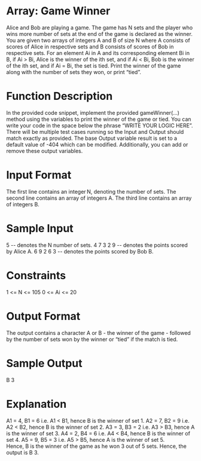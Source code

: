 # Array: Game Winner

Alice and Bob are playing a game. The game has N sets and the player who wins more number of sets at the end of the game is declared as the winner.
You are given two arrays of integers A and B of size N where A consists of scores of Alice in respective sets and B consists of scores of Bob in respective sets.
For an element Ai in A and its corresponding element Bi in B, if Ai > Bi, Alice is the winner of the ith set, and if Ai < Bi, Bob is the winner of the ith set, and if Ai = Bi, the set is tied.
Print the winner of the game along with the number of sets they won, or print “tied”. 

# Function Description 
In the provided code snippet, implement the provided gameWinner(...) method using the variables to print the winner of the game or tied. You can write your code in the space below the phrase “WRITE YOUR LOGIC HERE”.   
There will be multiple test cases running so the Input and Output should match exactly as provided. 
The base Output variable result is set to a default value of -404 which can be modified. Additionally, you can add or remove these output variables. 
 
# Input Format 
The first line contains an integer N, denoting the number of sets. 
The second line contains an array of integers A.
The third line contains an array of integers B.

# Sample Input 
5                 -- denotes the N number of sets.
4 7 3 2 9     -- denotes the points scored by Alice A.
6 9 2 6 3     -- denotes the points scored by Bob B.

# Constraints 
1 <= N <= 105 
0 <= Ai <= 20
 
# Output Format 
The output contains a character A or B - the winner of the game - followed by the number of sets won by the winner or “tied” if the match is tied. 

# Sample Output 
B 3

# Explanation 
A1 = 4, B1 = 6 i.e. A1 < B1, hence B is the winner of set 1.
A2 = 7, B2 = 9 i.e. A2 < B2, hence B is the winner of set 2. 
A3 = 3, B3 = 2 i.e. A3 > B3, hence A is the winner of set 3. 
A4 = 2, B4 = 6 i.e. A4 < B4, hence B is the winner of set 4. 
A5 = 9, B5 = 3 i.e. A5 > B5, hence A is the winner of set 5.  
Hence, B is the winner of the game as he won 3 out of 5 sets.
Hence, the output is B 3.